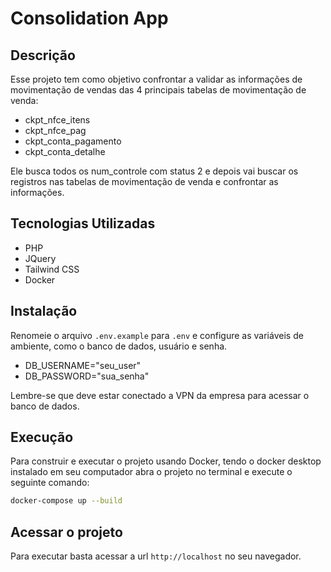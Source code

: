 # Consolidation App

## Descrição

Esse projeto tem como objetivo confrontar a validar as informações de movimentação de vendas das 4 principais tabelas de movimentação de venda:
- ckpt_nfce_itens
- ckpt_nfce_pag
- ckpt_conta_pagamento
- ckpt_conta_detalhe

Ele busca todos os num_controle com status 2 e depois vai buscar os registros nas tabelas de movimentação de venda e confrontar as informações.

## Tecnologias Utilizadas

- PHP
- JQuery
- Tailwind CSS
- Docker

## Instalação

Renomeie o arquivo `.env.example` para `.env` e configure as variáveis de ambiente, como o banco de dados, usuário e senha.
- DB_USERNAME="seu_user"
- DB_PASSWORD="sua_senha"

Lembre-se que deve estar conectado a VPN da empresa para acessar o banco de dados.

## Execução
Para construir e executar o projeto usando Docker, tendo o docker desktop instalado em seu computador abra o projeto no terminal e execute o seguinte comando:

```bash
docker-compose up --build
```

## Acessar o projeto
Para executar basta acessar a url  `http://localhost` no seu navegador.


